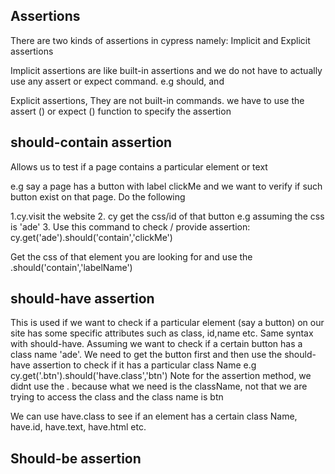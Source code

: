 ## Assertions
There are two kinds of assertions in cypress namely: Implicit and Explicit assertions

Implicit assertions are like built-in assertions and we do not have to actually use any assert or expect command. e.g should, and

Explicit assertions, They are not built-in commands. we have to use the assert () or expect () function to specify the assertion

## should-contain assertion
Allows us to test if a page contains a particular element or text

e.g say a page has a button with label clickMe and we want to verify if such button exist on that page. Do the following

1.cy.visit the website
2. cy get the css/id of that button e.g assuming the css is 'ade'
3. Use this command to check / provide assertion: cy.get('ade').should('contain','clickMe')

Get the css of that element you are looking for and use the .should('contain','labelName')

## should-have assertion
This is used if we want to check if a particular element (say a button) on our site has some specific attributes such as class, id,name etc.
Same syntax with should-have. Assuming we want to check if a certain button has a class name 'ade'. We need to get the button first and then use the should-have assertion to check if it has a particular class Name
e.g  cy.get('.btn').should('have.class','btn') Note for the assertion method, we didnt use the . because what we need is the className, not that we are trying to access the class and the class name is btn

We can use have.class to see if an element has a certain class Name, have.id, have.text, have.html etc.

## Should-be assertion
